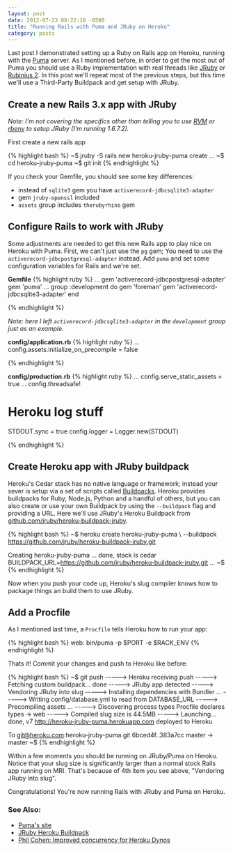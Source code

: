 ```yaml
---
layout: post
date: 2012-07-23 08:22:18 -0500
title: "Running Rails with Puma and JRuby on Heroku"
category: posts
---
```


Last post I demonstrated setting up a Ruby on Rails app on Heroku,
running with the [Puma][3] server. As I mentioned before, in order to
get the most out of Puma you should use a Ruby implementation with real
threads like [JRuby][9] or [Rubinius 2][8]. In this post we'll repeat
most of the previous steps, but this time we'll use a Third-Party Buildpack 
and get setup with JRuby.



## Create a new Rails 3.x app with JRuby

_Note: I'm not covering the specifics other than telling you to use [RVM][10] or [rbenv][11] to setup JRuby (I'm running 1.6.7.2)._

First create a new rails app

{% highlight bash %}
~$ jruby -S rails new heroku-jruby-puma
  create 
  ...
~$ cd heroku-jruby-puma
~$ git init
{% endhighlight %}

If you check your Gemfile, you should see some key differences:

- instead of `sqlite3` gem you have `activerecord-jdbcsqlite3-adapter`
- gem `jruby-openssl` included
- `assets` group includes `therubyrhino` gem

## Configure Rails to work with JRuby 

Some adjustments are needed to get this new Rails app to play nice on
Heroku with Puma. First, we can't just use the `pg` gem; You need to use
the `activerecord-jdbcpostgresql-adapter` instead. Add `puma` and set
some configuration variables for Rails and we're set.

**Gemfile**
{% highlight ruby %}
...
gem 'activerecord-jdbcpostgresql-adapter'
gem 'puma'
...
group :development do 
  gem 'foreman'
  gem 'activerecord-jdbcsqlite3-adapter'
end

{% endhighlight %}

_Note: here I left `activerecord-jdbcsqlite3-adapter` in the
`development` group just as an example._


**config/application.rb**
{% highlight ruby %}
...
config.assets.initialize_on_precompile = false

{% endhighlight %}

**config/production.rb**
{% highlight ruby %}
...
config.serve_static_assets = true
...
config.threadsafe!

# Heroku log stuff
STDOUT.sync = true
config.logger = Logger.new(STDOUT)

{% endhighlight %}

## Create Heroku app with JRuby buildpack

Heroku's Cedar stack has no native language or framework; instead your
sever is setup via a set of scripts called [Buildpacks][12]. Heroku
provides buildpacks for Ruby, Node.js, Python and a handful of others,
but you can also create or use your own Buildpack by using the `--buildpack` flag and providing a URL. Here we'll use JRuby's Heroku Buildpack from [github.com/jruby/heroku-buildpack-jruby](BUILDPACK_URL=https://github.com/jruby/heroku-buildpack-jruby.git).

{% highlight bash %}
~$ heroku create heroku-jruby-puma \ 
  --buildpack https://github.com/jruby/heroku-buildpack-jruby.git  

  Creating heroku-jruby-puma ... done, stack is cedar  
  BUILDPACK_URL=https://github.com/jruby/heroku-buildpack-jruby.git
  ...
~$ 
{% endhighlight %}

Now when you push your code up, Heroku's slug compiler knows how to
package things an build them to use JRuby.

## Add a Procfile

As I mentioned last time, a `Procfile` tells Heroku how to run your app:

{% highlight bash %}
web: bin/puma -p $PORT -e $RACK_ENV
{% endhighlight %}

Thats it! Commit your changes and push to Heroku like before:

{% highlight bash %}
~$ git push
  -----> Heroku receiving push
  -----> Fetching custom buildpack... done
  -----> JRuby app detected
  -----> Vendoring JRuby into slug
  -----> Installing dependencies with Bundler
  ...
  -----> Writing config/database.yml to read from DATABASE_URL
  -----> Precompiling assets
  ...
  -----> Discovering process types
       Procfile declares types -> web
  -----> Compiled slug size is 44.5MB
  -----> Launching... done, v7
         http://heroku-jruby-puma.herokuapp.com deployed to Heroku

  To git@heroku.com:heroku-jruby-puma.git
     6bced4f..383a7cc  master -> master
~$ 
{% endhighlight %}

Within a few moments you should be running on JRuby/Puma on Heroku.
Notice that your slug size is significantly larger than a normal stock
Rails app running on MRI. That's because of 4th item you see above,
"Vendoring JRuby into slug". 

Congratulations! You're now running Rails with JRuby and Puma on Heroku.

### See Also:

- [Puma's site](http://puma.io)
- [JRuby Heroku Buildpack](https://github.com/jruby/heroku-buildpack-jruby)
- [Phil Cohen: Improved concurrency for Heroku Dynos](http://coderwall.com/p/eel7na)


[1]: http://heroku.com
[2]: https://devcenter.heroku.com/articles/rails3#webserver
[3]: http://puma.io
[4]: https://devcenter.heroku.com/articles/cedar
[5]: https://devcenter.heroku.com/articles/procfile
[6]: https://github.com/puma/puma
[7]: https://devcenter.heroku.com/articles/third-party-buildpacks
[8]: http://rubini.us
[9]: http://www.jruby.org
[10]: https://rvm.io/
[11]: https://github.com/sstephenson/rbenv
[12]: https://devcenter.heroku.com/articles/buildpacks

